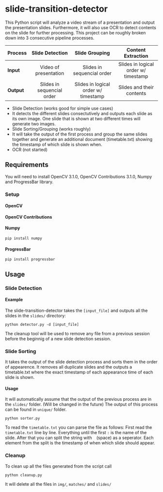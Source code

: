 # slide-transition-detector

This Python script will analyze a video stream of a presentation and output the presentation slides. Furthermore, it will also use OCR to detect contents on the slide for further processing.
This project can be roughly broken down into 3 consecutive pipeline processes. 

|**Process**|Slide Detection|Slide Grouping|Content Extraction|
|---|:---:|:---:|:---:|
|**Input**|Video of presentation|Slides in sequencial order|Slides in logical order w/ timestamp| 
|**Output**|Slides in sequencial order|Slides in logical order w/ timestamp|Slides and their contents|

* Slide Detection (works good for simple use cases)
 * It detects the different slides consectutively and outputs each slide as its own image. One slide that is shown at two different times will generate two images.
* Slide Sorting/Grouping (works roughly)
 * It will take the output of the first process and group the same slides together and generate an additional document (timetable.txt) showing the timestamp of which slide is shown when.
* OCR (not started)

## Requirements
You will need to install OpenCV 3.1.0, OpenCV Contributions 3.1.0, Numpy and ProgressBar library.
### Setup
#### OpenCV
#### OpenCV Contributions
#### Numpy
`pip install numpy`
#### ProgressBar
`pip install progressbar`

## Usage
### Slide Detection
#### Example
The slide-transition-detector takes the `[input_file]` and outputs all the slides in the `slides/` directory:

`python detector.py -d [input_file]`

The cleanup tool will be used to remove any file from a previous session before the beginnig of a new slide detection session.

### Slide Sorting
It takes the output of the slide detection process and sorts them in the order of appearence. It removes all duplicate slides and the outputs a timetable.txt where the exact timestamp of each appearance time of each slide is shown.

#### Usage
It will automatically assume that the output of the previous process are in the `slides/` folder. (Will be changed in the future) The output of this process can be found in `unique/` folder. 

`python sorter.py`

To read the `timetable.txt` you can parse the file as follows:
First read the `timetable.txt` line by line.
Everything until the first `:` is the name of the slide. After that you can split the string with ` ` (space) as a seperator.
Each element from the split is the timestamp of when which slide should appear.

### Cleanup
To clean up all the files generated from the script call

`python cleanup.py`

It will delete all the files in `img/`, `matches/` and `slides/`
